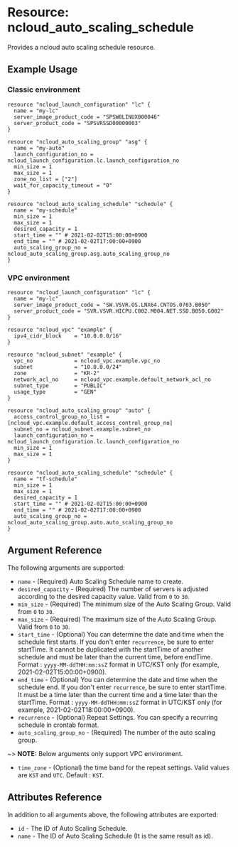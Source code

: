 # Resource: ncloud_auto_scaling_schedule

Provides a ncloud auto scaling schedule resource.

## Example Usage
### Classic environment
```hcl
resource "ncloud_launch_configuration" "lc" {
  name = "my-lc"
  server_image_product_code = "SPSW0LINUX000046"
  server_product_code = "SPSVRSSD00000003"
}

resource "ncloud_auto_scaling_group" "asg" {
  name = "my-auto"
  launch_configuration_no = ncloud_launch_configuration.lc.launch_configuration_no
  min_size = 1
  max_size = 1
  zone_no_list = ["2"]
  wait_for_capacity_timeout = "0"
}

resource "ncloud_auto_scaling_schedule" "schedule" {
  name = "my-schedule"
  min_size = 1
  max_size = 1
  desired_capacity = 1
  start_time = "" # 2021-02-02T15:00:00+0900
  end_time = "" # 2021-02-02T17:00:00+0900
  auto_scaling_group_no = ncloud_auto_scaling_group.asg.auto_scaling_group_no
}
```
### VPC environment
```hcl
resource "ncloud_launch_configuration" "lc" {
  name = "my-lc"
  server_image_product_code = "SW.VSVR.OS.LNX64.CNTOS.0703.B050"
  server_product_code = "SVR.VSVR.HICPU.C002.M004.NET.SSD.B050.G002"
}

resource "ncloud_vpc" "example" {
  ipv4_cidr_block    = "10.0.0.0/16"
}

resource "ncloud_subnet" "example" {
  vpc_no             = ncloud_vpc.example.vpc_no
  subnet             = "10.0.0.0/24"
  zone               = "KR-2"
  network_acl_no     = ncloud_vpc.example.default_network_acl_no
  subnet_type        = "PUBLIC"
  usage_type         = "GEN"
}

resource "ncloud_auto_scaling_group" "auto" {
  access_control_group_no_list = [ncloud_vpc.example.default_access_control_group_no]
  subnet_no = ncloud_subnet.example.subnet_no
  launch_configuration_no = ncloud_launch_configuration.lc.launch_configuration_no
  min_size = 1
  max_size = 1
}

resource "ncloud_auto_scaling_schedule" "schedule" {
  name = "tf-schedule"
  min_size = 1
  max_size = 1
  desired_capacity = 1
  start_time = "" # 2021-02-02T15:00:00+0900
  end_time = "" # 2021-02-02T17:00:00+0900
  auto_scaling_group_no = ncloud_auto_scaling_group.auto.auto_scaling_group_no
}
```

## Argument Reference

The following arguments are supported:

* `name` - (Required) Auto Scaling Schedule name to create.
* `desired_capacity` - (Required) The number of servers is adjusted according to the desired capacity value. Valid from `0` to `30`.
* `min_size` - (Required) The minimum size of the Auto Scaling Group. Valid from `0` to `30`.
* `max_size` - (Required) The maximum size of the Auto Scaling Group. Valid from `0` to `30`.
* `start_time` - (Optional) You can determine the date and time when the schedule first starts. If you don't enter `recurrence`, be sure to enter startTime. It cannot be duplicated with the startTime of another schedule and must be later than the current time, before endTime. Format : `yyyy-MM-ddTHH:mm:ssZ` format in UTC/KST only (for example, 2021-02-02T15:00:00+0900).
* `end_time` - (Optional) You can determine the date and time when the schedule end. If you don't enter `recurrence`, be sure to enter startTime. 
It must be a time later than the current time and a time later than the startTime. Format : `yyyy-MM-ddTHH:mm:ssZ` format in UTC/KST only (for example, 2021-02-02T18:00:00+0900).
* `recurrence` - (Optional) Repeat Settings. You can specify a recurring schedule in crontab format.
* `auto_scaling_group_no` - (Required) The number of the auto scaling group.

~> **NOTE:** Below arguments only support VPC environment.

* `time_zone` - (Optional) the time band for the repeat settings. Valid values are `KST` and `UTC`. Default : `KST`.


## Attributes Reference

In addition to all arguments above, the following attributes are exported:

* `id` - The ID of Auto Scaling Schedule.
* `name` - The ID of Auto Scaling Schedule (It is the same result as id).
